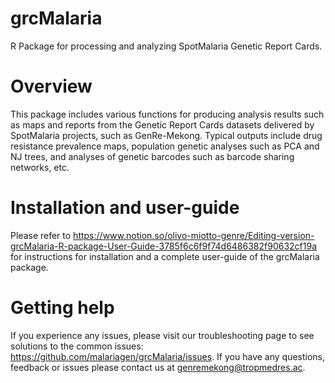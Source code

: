 # grcMalaria
R Package for processing and analyzing SpotMalaria Genetic Report Cards. 

# Overview
This package includes various functions for producing analysis results such as maps and reports from the Genetic Report Cards datasets delivered by SpotMalaria projects, such as GenRe-Mekong.
Typical outputs include drug resistance prevalence maps, population genetic analyses such as PCA and NJ trees, and analyses of genetic barcodes such as barcode sharing networks, etc.

# Installation and user-guide
Please refer to https://www.notion.so/olivo-miotto-genre/Editing-version-grcMalaria-R-package-User-Guide-3785f6c6f9f74d6486382f90632cf19a for instructions for installation and a complete user-guide of the grcMalaria package.

# Getting help
If you experience any issues, please visit our troubleshooting page to see solutions to the common issues: https://github.com/malariagen/grcMalaria/issues.
If you have any questions, feedback or issues please contact us at genremekong@tropmedres.ac.